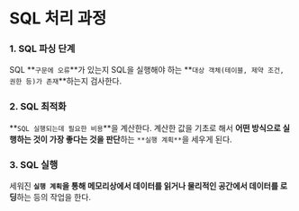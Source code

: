 # SQL 처리 과정

### 1. SQL 파싱 단계

SQL **`구문에 오류`**가 있는지 SQL을 실행해야 하는 **`대상 객체(테이블, 제약 조건, 권한 등)가 존재`**하는지 검사한다. 

### 2. SQL 최적화

**`SQL 실행되는데 필요한 비용`**을 계산한다. 계산한 값을 기초로 해서 **어떤 방식으로 실행하는 것이 가장 좋다는 것을 판단**하는 `**실행 계획**`을 세우게 된다. 

### 3. SQL 실행

세워진 **`실행 계획`을 통해 메모리상에서 데이터를 읽거나 물리적인 공간에서 데이터를 로딩**하는 등의 작업을 한다.